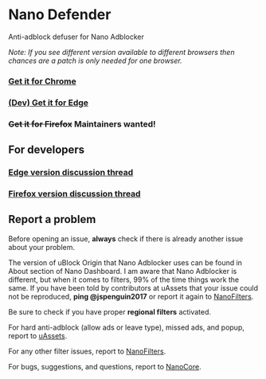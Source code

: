 # Nano Defender

Anti-adblock defuser for Nano Adblocker

*Note: If you see different version available to different browsers then chances are a patch is only needed for one browser.*

### [Get it for Chrome](https://chrome.google.com/webstore/detail/nano-defender/ggolfgbegefeeoocgjbmkembbncoadlb)

### [(Dev) Get it for Edge](https://github.com/NanoAdblocker/NanoCore/blob/master/notes/install-in-edge.MD#install-in-edge)

### ~~Get it for Firefox~~ Maintainers wanted!

## For developers

### [Edge version discussion thread](https://github.com/NanoAdblocker/NanoCore/issues/40)

### [Firefox version discussion thread](https://github.com/NanoAdblocker/NanoCore/issues/41)

## Report a problem

Before opening an issue, **always** check if there is already another issue about your problem. 

The version of uBlock Origin that Nano Adblocker uses can be found in About section of Nano Dashboard. I am aware 
that Nano Adblocker is different, but when it comes to filters, 99% of the time things work the same. If you have 
been told by contributors at uAssets that your issue could not be reproduced, **ping @jspenguin2017** or report it 
again to [NanoFilters](https://github.com/NanoAdblocker/NanoFilters). 

Be sure to check if you have proper **regional filters** activated. 

For hard anti-adblock (allow ads or leave type), missed ads, and popup, report to 
[uAssets](https://github.com/uBlockOrigin/uAssets). 

For any other filter issues, report to [NanoFilters](https://github.com/NanoAdblocker/NanoFilters). 

For bugs, suggestions, and questions, report to [NanoCore](https://github.com/NanoAdblocker/NanoCore). 
